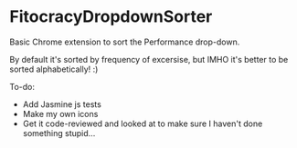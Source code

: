 FitocracyDropdownSorter
=======================

Basic Chrome extension to sort the Performance drop-down.

By default it's sorted by frequency of excersise, but IMHO it's better to be sorted alphabetically! :)

To-do:

* Add Jasmine js tests
* Make my own icons
* Get it code-reviewed and looked at to make sure I haven't done something stupid...